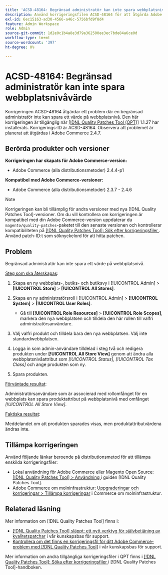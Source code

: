 ```yaml
---
title: 'ACSD-48164: Begränsad administratör kan inte spara webbplatsnivåvärde'
description: Använd korrigeringsfilen ACSD-48164 för att åtgärda Adobe Commerce-problemet där en begränsad administratör inte kan spara ett webbplatsnivåvärde.
exl-id: 6ec15163-ad30-4566-a46c-5756bfd9f8d4
feature: Admin Workspace
role: Admin
source-git-commit: 1d2e0c1b4a8e3d79a362500ee3ec7bde84a6ce0d
workflow-type: tm+mt
source-wordcount: '397'
ht-degree: 0%

---
```


# ACSD-48164: Begränsad administratör kan inte spara webbplatsnivåvärde

Korrigeringen ACSD-48164 åtgärdar ett problem där en begränsad administratör inte kan spara ett värde på webbplatsnivå. Den här korrigeringen är tillgänglig när [[!DNL Quality Patches Tool (QPT)]](/help/announcements/adobe-commerce-announcements/magento-quality-patches-released-new-tool-to-self-serve-quality-patches.md) 1.1.27 har installerats. Korrigerings-ID är ACSD-48164. Observera att problemet är planerat att åtgärdas i Adobe Commerce 2.4.7.

## Berörda produkter och versioner

**Korrigeringen har skapats för Adobe Commerce-version:**

* Adobe Commerce (alla distributionsmetoder) 2.4.4-p1

**Kompatibel med Adobe Commerce-versioner:**

* Adobe Commerce (alla distributionsmetoder) 2.3.7 - 2.4.6

>[!NOTE]
>
>Korrigeringen kan bli tillämplig för andra versioner med nya [!DNL Quality Patches Tool]-versioner. Om du vill kontrollera om korrigeringen är kompatibel med din Adobe Commerce-version uppdaterar du `magento/quality-patches`-paketet till den senaste versionen och kontrollerar kompatibiliteten på [[!DNL Quality Patches Tool]: Sök efter korrigeringsfiler ](https://experienceleague.adobe.com/tools/commerce-quality-patches/index.html). Använd patch-ID:t som söknyckelord för att hitta patchen.

## Problem

Begränsad administratör kan inte spara ett värde på webbplatsnivå.

<u>Steg som ska återskapas</u>:

1. Skapa en ny webbplats-, butiks- och butiksvy i [!UICONTROL Admin] > **[!UICONTROL Store]** > **[!UICONTROL All Stores]**.
1. Skapa en ny administratörsroll i [!UICONTROL Admin] > **[!UICONTROL System]** > **[!UICONTROL User Roles]**.

   * Gå till **[!UICONTROL Role Resources]** > **[!UICONTROL Role Scopes]**, markera den nya webbplatsen och tilldela den här rollen till valfri administratörsanvändare.

1. Välj valfri produkt och tilldela bara den nya webbplatsen. Välj inte standardwebbplatsen.
1. Logga in som admin-användare tilldelad i steg två och redigera produkten under **[!UICONTROL All Store View]** genom att ändra alla webbplatsnivåattribut som *[!UICONTROL Status]*, *[!UICONTROL Tax Class]* och ange produkten som ny.
1. Spara produkten.

<u>Förväntade resultat</u>:

Administratörsanvändare som är associerad med rollomfånget för en webbplats kan spara produktattribut på webbplatsnivå med omfånget *[!UICONTROL All Store View]*.

<u>Faktiska resultat</u>:

Meddelandet om att produkten sparades visas, men produktattributvärdena ändras inte.

## Tillämpa korrigeringen

Använd följande länkar beroende på distributionsmetod för att tillämpa enskilda korrigeringsfiler:

* Lokal användning för Adobe Commerce eller Magento Open Source: [[!DNL Quality Patches Tool] > Användning ](https://experienceleague.adobe.com/docs/commerce-operations/tools/quality-patches-tool/usage.html) i guiden [!DNL Quality Patches Tool].
* Adobe Commerce om molninfrastruktur: [Uppgraderingar och korrigeringar > Tillämpa korrigeringar](https://experienceleague.adobe.com/docs/commerce-cloud-service/user-guide/develop/upgrade/apply-patches.html) i Commerce om molninfrastruktur.

## Relaterad läsning

Mer information om [!DNL Quality Patches Tool] finns i:

* [[!DNL Quality Patches Tool] släppt: ett nytt verktyg för självbetjäning av kvalitetspatchar](/help/announcements/adobe-commerce-announcements/magento-quality-patches-released-new-tool-to-self-serve-quality-patches.md) i vår kunskapsbas för support.
* [Kontrollera om det finns en korrigeringsfil för ditt Adobe Commerce-problem med  [!DNL Quality Patches Tool]](/help/support-tools/patches-available-in-qpt-tool/check-patch-for-magento-issue-with-magento-quality-patches.md) i vår kunskapsbas för support.

Mer information om andra tillgängliga korrigeringsfiler i QPT finns i [[!DNL Quality Patches Tool]: Söka efter korrigeringsfiler ](https://experienceleague.adobe.com/tools/commerce-quality-patches/index.html) i [!DNL Quality Patches Tool]-handboken.
